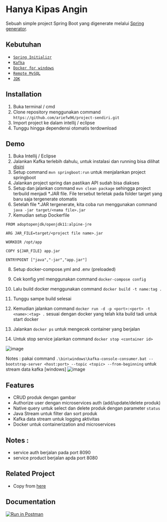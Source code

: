 
# Hanya Kipas Angin

Sebuah simple project Spring Boot yang digenerate melalui [Spring generator](https://start.spring.io/).




## Kebutuhan

- [`Spring Initializr`](https://start.spring.io/)
- [`Kafka`](https://start.spring.io/)
- [`Docker for windows`](https://docs.docker.com/desktop/windows/install/)
- [`Remote MySQL`](remotemysql.com)
- [`JDK`](https://www.oracle.com/java/technologies/downloads/)

## Installation

1. Buka terminal / cmd
2. Clone repository menggunakan command ``https://github.com/ariefw96/project-sendiri.git``
3. Import project ke dalam intellij / eclipse
4. Tunggu hingga dependensi otomatis terdownload
    
## Demo

1. Buka Intellij / Eclipse
2. Jalankan Kafka terlebih dahulu, untuk instalasi dan running bisa dilihat [disini](https://www.geeksforgeeks.org/how-to-install-and-run-apache-kafka-on-windows/#:~:text=Downloading%20and%20Installation&text=Step%201%3A%20Go%20to%20the,kafka%20folder%20and%20open%20zookeeper.) 
3. Setup command `mvn springboot:run` untuk menjalankan project springboot
4. Jalankan project spring dan pastikan API sudah bisa diakses
5. Setup dan jalankan command `mvn clean package` sehingga project terbuild menjadi *.JAR file. File tersebut terletak pada folder target yang baru saja tergenerate otomatis
6. Setelah file *.JAR tergenerate, kita coba run menggunakan command ``java -jar target/<nama file>.jar``
7. Kemudian setup Dockerfile
```
FROM adoptopenjdk/openjdk11:alpine-jre

ARG JAR_FILE=target/<project file name>.jar

WORKDIR /opt/app

COPY ${JAR_FILE} app.jar

ENTRYPOINT ["java","-jar","app.jar"]
```
8. Setup docker-compose.yml and .env (preloaded)
9. Cek konfig yml menggunakan command ``docker-compose config``
10. Lalu build docker menggunakan command 
``docker build -t name:tag .``
11. Tunggu sampe build selesai
12. Kemudian jalankan command ``docker run -d -p <port>:<port> -t <name>:<tag> .`` sesuai dengan docker yang telah kita build tadi untuk start docker

13. Jalankan ``docker ps`` untuk mengecek container yang berjalan
14. Untuk stop service jalankan command ``docker stop <container id>``

![image](https://user-images.githubusercontent.com/70320451/164895463-08f0ac12-d8f6-47b6-8093-e493b057da1a.png)

Notes : pakai command ``.\bin\windows\kafka-console-consumer.bat --bootstrap-server <host:port> --topic <topic> --from-beginning`` untuk stream data kafka [windows]
![image](https://user-images.githubusercontent.com/70320451/164895887-93db916e-bf37-457a-aa2f-09f1da0dfc75.png)

## Features

- CRUD produk dengan gambar
- Authorize user dengan microservices auth (add/update/delete produk)
- Native query untuk select dan delete produk dengan parameter ``status``
- Java Stream untuk filter dan sort produk
- Kafka data stream untuk logging aktivitas
- Docker untuk containerization and microservices

## Notes : 
- service auth berjalan pada port 8090
- service product berjalan apda port 8080

## Related Project 
- Copy from [here](https://github.com/ariefw96/hanya_kipas_angin) 

## Documentation

[![Run in Postman](https://run.pstmn.io/button.svg)](https://app.getpostman.com/run-collection/16435417-3436136e-1cd0-4538-b0b9-61d6ca5c9d60?action=collection%2Ffork&collection-url=entityId%3D16435417-3436136e-1cd0-4538-b0b9-61d6ca5c9d60%26entityType%3Dcollection%26workspaceId%3Db6d7df4f-7780-4574-b139-7e6ca21bfe66)

